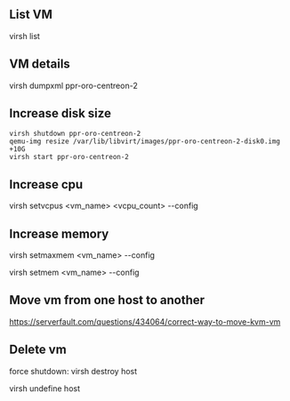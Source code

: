 List VM
-------

virsh list

VM details
----------

virsh dumpxml ppr-oro-centreon-2

Increase disk size
------------------

```
virsh shutdown ppr-oro-centreon-2
qemu-img resize /var/lib/libvirt/images/ppr-oro-centreon-2-disk0.img +10G
virsh start ppr-oro-centreon-2
```
Increase cpu
------------

virsh setvcpus <vm_name> <vcpu_count> --config

Increase memory
---------------

virsh setmaxmem <vm_name> <memsize> --config
  
virsh setmem <vm_name> <memsize> --config

Move vm from one host to another
--------------------------------

https://serverfault.com/questions/434064/correct-way-to-move-kvm-vm

Delete vm
---------

force shutdown: virsh destroy host

virsh undefine host
